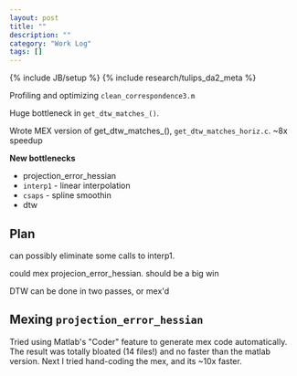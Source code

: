 ```yaml
---
layout: post
title: ""
description: ""
category: "Work Log"
tags: []
---
```

{% include JB/setup %}
{% include research/tulips_da2_meta %}

Profiling and optimizing `clean_correspondence3.m`

Huge bottleneck in `get_dtw_matches_()`.

Wrote MEX version of get_dtw_matches_(),  `get_dtw_matches_horiz.c`.   ~8x speedup

**New bottlenecks**

* projection_error_hessian
* `interp1` - linear interpolation
* `csaps` - spline smoothin
* dtw

Plan
--------

can possibly eliminate some calls to interp1.

could mex projecion_error_hessian.  should be a big win

DTW can be done in two passes, or mex'd

Mexing `projection_error_hessian`
--------------------------------

Tried using Matlab's "Coder" feature to generate mex code automatically.  The result was totally bloated (14 files!) and no faster than the matlab version.  Next I tried hand-coding the mex, and its ~10x faster.

